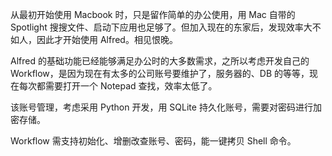 从最初开始使用 Macbook 时，只是留作简单的办公使用，用 Mac 自带的 Spotlight 搜搜文件、启动下应用也足够了。但加入现在的东家后，发现效率大不如人，因此才开始使用 Alfred。相见恨晚。

Alfred 的基础功能已经能够满足办公时的大多数需求，之所以考虑开发自己的 Workflow，是因为现在有太多的公司账号要维护了，服务器的、DB 的等等，现在每次都需要打开一个 Notepad 查找，效率太低了。



该账号管理，考虑采用 Python 开发，用 SQLite 持久化账号，需要对密码进行加密存储。

Workflow 需支持初始化、增删改查账号、密码，能一键拷贝 Shell 命令。

<!--more-->

